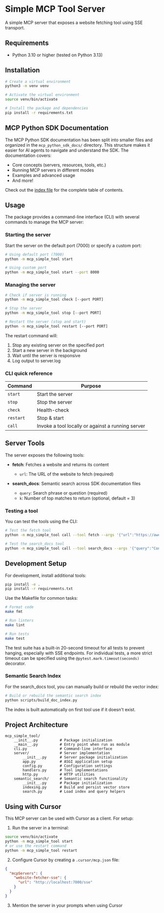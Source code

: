 # Simple MCP Tool Server

A simple MCP server that exposes a website fetching tool using SSE transport.

## Requirements

- Python 3.10 or higher (tested on Python 3.13)

## Installation

```bash
# Create a virtual environment
python3 -m venv venv

# Activate the virtual environment
source venv/bin/activate

# Install the package and dependencies
pip install -r requirements.txt
```

## MCP Python SDK Documentation

The MCP Python SDK documentation has been split into smaller files and organized in the `mcp_python_sdk_docs/` directory. This structure makes it easier for AI agents to navigate and understand the SDK. The documentation covers:

- Core concepts (servers, resources, tools, etc.)
- Running MCP servers in different modes
- Examples and advanced usage
- And more!

Check out the [index file](mcp_python_sdk_docs/index.md) for the complete table of contents.

## Usage

The package provides a command-line interface (CLI) with several commands to manage the MCP server:

### Starting the server

Start the server on the default port (7000) or specify a custom port:

```bash
# Using default port (7000)
python -m mcp_simple_tool start

# Using custom port
python -m mcp_simple_tool start --port 8000
```

### Managing the server

```bash
# Check if server is running
python -m mcp_simple_tool check [--port PORT]

# Stop the server
python -m mcp_simple_tool stop [--port PORT]

# Restart the server (stop and start)
python -m mcp_simple_tool restart [--port PORT]
```

The restart command will:
1. Stop any existing server on the specified port
2. Start a new server in the background
3. Wait until the server is responsive
4. Log output to server.log

### CLI quick reference

| Command | Purpose |
|---------|---------|
| `start` | Start the server |
| `stop`  | Stop the server |
| `check` | Health-check |
| `restart` | Stop & start |
| `call` | Invoke a tool locally or against a running server |

## Server Tools

The server exposes the following tools:

- **fetch**: Fetches a website and returns its content
  - `url`: The URL of the website to fetch (required)

- **search_docs**: Semantic search across SDK documentation files
  - `query`: Search phrase or question (required)
  - `k`: Number of top matches to return (optional, default = 3)

### Testing a tool

You can test the tools using the CLI:

```bash
# Test the fetch tool
python -m mcp_simple_tool call --tool fetch --args '{"url":"https://awesome-testing.com"}'

# Test the search_docs tool
python -m mcp_simple_tool call --tool search_docs --args '{"query":"Context object"}'
```

## Development Setup

For development, install additional tools:

```bash
pip install -e .
pip install -r requirements.txt
```

Use the Makefile for common tasks:

```bash
# Format code
make fmt

# Run linters
make lint

# Run tests
make test
```

The test suite has a built-in 20-second timeout for all tests to prevent hanging, especially with SSE endpoints. For individual tests, a more strict timeout can be specified using the `@pytest.mark.timeout(seconds)` decorator.

### Semantic Search Index

For the search_docs tool, you can manually build or rebuild the vector index:

```bash
# Build or rebuild the semantic search index
python scripts/build_doc_index.py
```

The index is built automatically on first tool use if it doesn't exist.

## Project Architecture

```
mcp_simple_tool/
    __init__.py          # Package initialization
    __main__.py          # Entry point when run as module
    cli.py               # Command-line interface
    server/              # Server implementation
        __init__.py      # Server package initialization
        app.py           # ASGI application setup
        config.py        # Configuration settings
        handlers.py      # Tool implementations
        http.py          # HTTP utilities
    semantic_search/     # Semantic search functionality
        __init__.py      # Package initialization
        indexing.py      # Build and persist vector store
        search.py        # Load index and query helpers
```

## Using with Cursor

This MCP server can be used with Cursor as a client. For setup:

1. Run the server in a terminal:
```bash
source venv/bin/activate
python -m mcp_simple_tool start
# or use the restart command
python -m mcp_simple_tool restart
```

2. Configure Cursor by creating a `.cursor/mcp.json` file:
```json
{
  "mcpServers": {
    "website-fetcher-sse": {
      "url": "http://localhost:7000/sse"
    }
  }
}
```

3. Mention the server in your prompts when using Cursor
